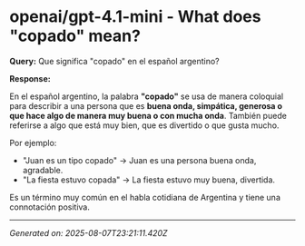 # openai/gpt-4.1-mini - What does "copado" mean?

**Query:** Que significa "copado" en el español argentino?



**Response:**

En el español argentino, la palabra **"copado"** se usa de manera coloquial para describir a una persona que es **buena onda, simpática, generosa o que hace algo de manera muy buena o con mucha onda**. También puede referirse a algo que está muy bien, que es divertido o que gusta mucho.

Por ejemplo:
- "Juan es un tipo copado" → Juan es una persona buena onda, agradable.
- "La fiesta estuvo copada" → La fiesta estuvo muy buena, divertida.

Es un término muy común en el habla cotidiana de Argentina y tiene una connotación positiva.

---
*Generated on: 2025-08-07T23:21:11.420Z*
